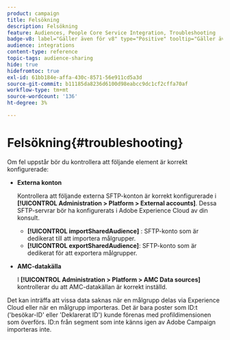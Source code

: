 ```yaml
---
product: campaign
title: Felsökning
description: Felsökning
feature: Audiences, People Core Service Integration, Troubleshooting
badge-v8: label="Gäller även för v8" type="Positive" tooltip="Gäller även Campaign v8"
audience: integrations
content-type: reference
topic-tags: audience-sharing
hide: true
hidefromtoc: true
exl-id: 61bb184e-affa-430c-8571-56e911cd5a3d
source-git-commit: b11185da8236d6100d98eabcc9dc1cf2cffa70af
workflow-type: tm+mt
source-wordcount: '136'
ht-degree: 3%

---
```


# Felsökning{#troubleshooting}



Om fel uppstår bör du kontrollera att följande element är korrekt konfigurerade:

* **Externa konton**

  Kontrollera att följande externa SFTP-konton är korrekt konfigurerade i **[!UICONTROL Administration > Platform > External accounts]**. Dessa SFTP-servrar bör ha konfigurerats i Adobe Experience Cloud av din konsult.

   * **[!UICONTROL importSharedAudience]** : SFTP-konto som är dedikerat till att importera målgrupper.
   * **[!UICONTROL exportSharedAudience]**: SFTP-konto som är dedikerat för att exportera målgrupper.

* **AMC-datakälla**

  I **[!UICONTROL Administration > Platform > AMC Data sources]** kontrollerar du att AMC-datakällan är korrekt inställd.

Det kan inträffa att vissa data saknas när en målgrupp delas via Experience Cloud eller när en målgrupp importeras. Det är bara poster som ID:t (&#39;besökar-ID&#39; eller &#39;Deklarerat ID&#39;) kunde förenas med profildimensionen som överförs. ID:n från segment som inte känns igen av Adobe Campaign importeras inte.
